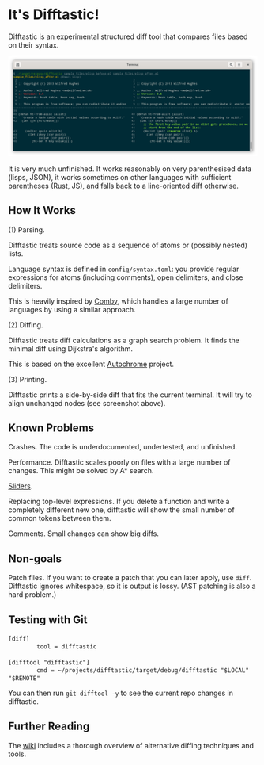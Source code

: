 # It's Difftastic!

Difftastic is an experimental structured diff tool that compares files
based on their syntax.

![screenshot](img/difftastic.png)

It is very much unfinished. It works reasonably on very parenthesised
data (lisps, JSON), it works sometimes on other languages with
sufficient parentheses (Rust, JS), and falls back to a line-oriented
diff otherwise.

## How It Works

(1) Parsing.

Difftastic treats source code as a sequence of atoms or (possibly
nested) lists.

Language syntax is defined in `config/syntax.toml`: you provide
regular expressions for atoms (including comments), open delimiters,
and close delimiters.

This is heavily inspired by
[Comby](https://github.com/comby-tools/comby), which handles a large
number of languages by using a similar approach.

(2) Diffing.

Difftastic treats diff calculations as a graph search problem. It
finds the minimal diff using Dijkstra's algorithm.

This is based on the excellent
[Autochrome](https://fazzone.github.io/autochrome.html) project.

(3) Printing.

Difftastic prints a side-by-side diff that fits the current
terminal. It will try to align unchanged nodes (see screenshot above).

## Known Problems

Crashes. The code is underdocumented, undertested, and unfinished.

Performance. Difftastic scales poorly on files with a large number of
changes. This might be solved by A* search.

[Sliders](https://twitter.com/_wilfredh/status/1411949035871637509).

Replacing top-level expressions. If you delete a function and write a
completely different new one, difftastic will show the small number of
common tokens between them.

Comments. Small changes can show big diffs.

## Non-goals

Patch files. If you want to create a patch that you can later apply,
use `diff`. Difftastic ignores whitespace, so it is output is
lossy. (AST patching is also a hard problem.)

## Testing with Git

```
[diff]
        tool = difftastic

[difftool "difftastic"]
        cmd = ~/projects/difftastic/target/debug/difftastic "$LOCAL" "$REMOTE"
```

You can then run `git difftool -y` to see the current repo changes in
difftastic.

## Further Reading

The [wiki](https://github.com/Wilfred/difftastic/wiki) includes a
thorough overview of alternative diffing techniques and tools.
